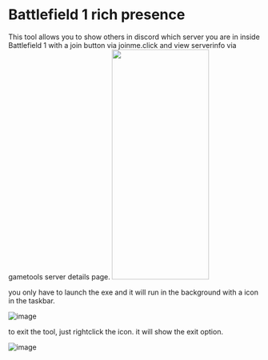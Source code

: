 # Battlefield 1 rich presence
This tool allows you to show others in discord which server you are in inside Battlefield 1 with a join button via joinme.click and view serverinfo via gametools server details page.
<img src="https://user-images.githubusercontent.com/22680656/177946537-7889db09-69e0-4314-a5bb-01dde66e1585.png" data-canonical-src="https://user-images.githubusercontent.com/22680656/177946537-7889db09-69e0-4314-a5bb-01dde66e1585.png" width="194" height="461" />

you only have to launch the exe and it will run in the background with a icon in the taskbar.

![image](https://user-images.githubusercontent.com/22680656/177947255-063bcee5-594c-4dbe-a471-6a4a2fe17440.png)

to exit the tool, just rightclick the icon. it will show the exit option.

![image](https://user-images.githubusercontent.com/22680656/177947453-b7c61efb-5320-449c-85e6-4c00b55405d1.png)

